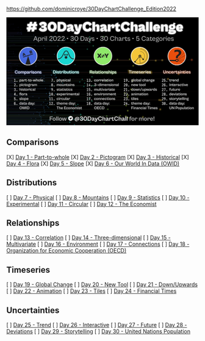 https://github.com/dominicroye/30DayChartChallenge_Edition2022

![Schedule](challenge.jpeg)

## Comparisons
[X] [Day 1 - Part-to-whole](1/README.md)
[X] [Day 2 - Pictogram](2/README.md)
[X] [Day 3 - Historical](3/README.md)
[X] [Day 4 - Flora](4/README.md)
[X] [Day 5 - Slope](5/README.md)
[X] [Day 6 - Our World In Data (OWID)](6/README.md)

## Distributions
[ ] [Day 7 - Physical](7/README.md)
[ ] [Day 8 - Mountains](8/README.md)
[ ] [Day 9 - Statistics](9/README.md)
[ ] [Day 10 - Experimental](10/README.md)
[ ] [Day 11 - Circular](11/README.md)
[ ] [Day 12 - The Economist](12/README.md)

## Relationships
[ ] [Day 13 - Correlation](13/README.md)
[ ] [Day 14 - Three-dimensional](14/README.md)
[ ] [Day 15 - Multivariate](15/README.md)
[ ] [Day 16 - Environment](16/README.md)
[ ] [Day 17 - Connections](17/README.md)
[ ] [Day 18 - Organization for Economic Cooperation (OECD)](18/README.md)

## Timeseries
[ ] [Day 19 - Global Change](19/README.md)
[ ] [Day 20 - New Tool](20/README.md)
[ ] [Day 21 - Down/Upwards](21/README.md)
[ ] [Day 22 - Animation](22/README.md)
[ ] [Day 23 - Tiles](23/README.md)
[ ] [Day 24 - Financial Times](24/README.md)

## Uncertainties
[ ] [Day 25 - Trend](25/README.md)
[ ] [Day 26 - Interactive](26/README.md)
[ ] [Day 27 - Future](27/README.md)
[ ] [Day 28 - Deviations](28/README.md)
[ ] [Day 29 - Storytelling](29/README.md)
[ ] [Day 30 - United Nations Population](30/README.md)

